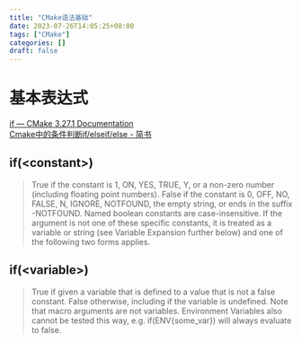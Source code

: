 ```yaml
---
title: "CMake语法基础"
date: 2023-07-26T14:05:25+08:00
tags: ["CMake"]
categories: []
draft: false
---
```

# 基本表达式
[if — CMake 3\.27\.1 Documentation](https://cmake.org/cmake/help/latest/command/if.html)  
[Cmake中的条件判断if/elseif/else \- 简书](https://www.jianshu.com/p/3958cff0318b)

## if(\<constant\>)
>True if the constant is 1, ON, YES, TRUE, Y, or a non-zero number (including floating point numbers). False if the constant is 0, OFF, NO, FALSE, N, IGNORE, NOTFOUND, the empty string, or ends in the suffix -NOTFOUND. Named boolean constants are case-insensitive. If the argument is not one of these specific constants, it is treated as a variable or string (see Variable Expansion further below) and one of the following two forms applies.

## if(\<variable\>)
>True if given a variable that is defined to a value that is not a false constant. False otherwise, including if the variable is undefined. Note that macro arguments are not variables. Environment Variables also cannot be tested this way, e.g. if(ENV{some_var}) will always evaluate to false.